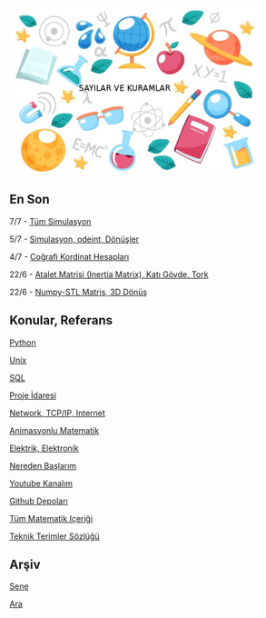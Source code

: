 
![](sk.jpg)

## En Son

7/7 - [Tüm Simulasyon](https://burakbayramli.github.io/dersblog/phy/phy_008_sim_rigbod/katigovde_simulasyonu.html#full)

5/7 - [Simulasyon, odeint, Dönüşler](https://burakbayramli.github.io/dersblog/phy/phy_008_sim_rigbod/katigovde_simulasyonu.html)

4/7 - [Coğrafi Kordinat Hesapları](https://burakbayramli.github.io/dersblog/sk/2018/06/genel-gps-html5-javascript-python.html)

22/6 - [Atalet Matrisi (Inertia Matrix), Katı Gövde, Tork](https://burakbayramli.github.io/dersblog/phy/phy_005_basics_04/temel_fizik_4__kati_govde_atalet_matrisi__inertia_matrix__tork.html#inertia)

22/6 - [Numpy-STL Matris, 3D Dönüş](2020/08/numpy-stl.md#3drot)

## Konular, Referans

[Python](2016/01/python-dil-ogrenimi.md)

[Unix](2020/07/unix.md)

[SQL](2012/03/sql.md)

[Proje İdaresi](2020/07/proje-idaresi.md)

[Network, TCP/IP, Internet](2000/10/network.md)

[Animasyonlu Matematik](https://www.youtube.com/channel/UCx64ou5qw0Q9LLkwE8xSNEg)

[Elektrik, Elektronik](2020/08/elektronik.md)

[Nereden Başlarım](2019/01/nereden.md)

[Youtube Kanalım](https://www.youtube.com/channel/UCMAUsgUq5ODy8kMnJlUBUdQ)

[Github Depoları](https://github.com/burakbayramli)

[Tüm Matematik Içeriği](https://burakbayramli.github.io/dersblog/)

[Teknik Terimler Sözlüğü](https://burakbayramli.github.io/dersblog/algs/dict/teknik_terimler_sozlugu.html)

## Arşiv

[Sene](year.md)

[Ara](ara.html)

